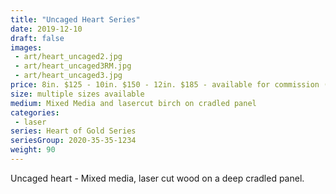 ```yaml
---
title: "Uncaged Heart Series"
date: 2019-12-10
draft: false
images:
 - art/heart_uncaged2.jpg
 - art/heart_uncaged3RM.jpg
 - art/heart_uncaged3.jpg
price: 8in. $125 - 10in. $150 - 12in. $185 - available for commission (items shown are sold)
size: multiple sizes available 
medium: Mixed Media and lasercut birch on cradled panel
categories:
 - laser
series: Heart of Gold Series
seriesGroup: 2020-35-35-1234
weight: 90
---
```


Uncaged heart - Mixed media, laser cut wood on a deep cradled panel.